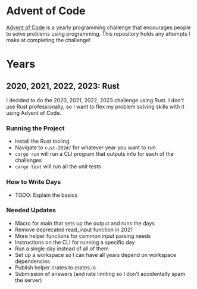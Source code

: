 # Advent of Code
[Advent of Code](https://adventofcode.com/) is a yearly programming challenge that encourages people to solve problems using programming. This repository holds any attempts I make at completing the challenge!

# Years
## 2020, 2021, 2022, 2023: Rust
I decided to do the 2020, 2021, 2022, 2023 challenge using Rust. I don't use Rust professionally, so I want to flex my problem solving skills with it using Advent of Code.

### Running the Project
- Install the Rust tooling
- Navigate to `rust-202#/` for whatever year you want to run
- `cargo run` will run a CLI program that outputs info for each of the challenges
- `cargo test` will run all the unit tests

### How to Write Days
- TODO: Explain the basics

### Needed Updates
- Macro for main that sets up the output and runs the days
- Remove deprecated read_input function in 2021
- More helper functions for common input parsing needs
- Instructions on the CLI for running a specific day
- Run a single day instead of all of them
- Set up a workspace so I can have all years depend on workspace dependencies
- Publish helper crates to crates.io
- Submission of answers (and rate limiting so I don't accidentally spam the server)
